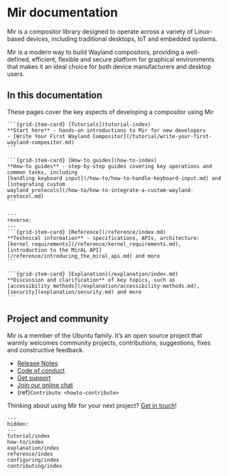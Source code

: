 # Mir documentation

Mir is a compositor library designed to operate across a variety of Linux-based
devices, including traditional desktops, IoT and embedded systems.

Mir is a modern way to build Wayland compositors, providing
a well-defined, efficient, flexible and secure platform for graphical environments
that makes it an ideal choice for both device manufacturers and desktop users.

## In this documentation

These pages cover the key aspects of developing a compositor using Mir

````{grid} 1 1 2 2
```{grid-item-card} [Tutorials](tutorial-index)
**Start here** - hands-on introductions to Mir for new developers
- [Write Your First Wayland Compositor](/tutorial/write-your-first-wayland-compositor.md)
```

```{grid-item-card} [How-to guides](how-to-index)
**How-to guides** - step-by-step guides covering key operations and common tasks, including
[handling keyboard input](/how-to/how-to-handle-keyboard-input.md) and [integrating custom
wayland protocols](/how-to/how-to-integrate-a-custom-wayland-protocol.md)
```
````

````{grid} 1 1 2 2
---
reverse:
---
```{grid-item-card} [Reference](/reference/index.md)
**Technical information** - specifications, APIs, architecture:
[kernel requirements](/reference/kernel_requirements.md),
[introduction to the MirAL API](/reference/introducing_the_miral_api.md) and more
```

```{grid-item-card} [Explanation](/explanation/index.md)
**Discussion and clarification** of key topics, such as
[accessibility methods](/explanation/accessibility-methods.md),
[security](explanation/security.md) and more
```
````

## Project and community

Mir is a member of the Ubuntu family. It’s an open source project that warmly welcomes community projects, contributions, suggestions, fixes and constructive feedback.

- [Release Notes](https://github.com/canonical/mir/releases)
- [Code of conduct](https://ubuntu.com/community/docs/ethos/code-of-conduct)
- [Get support](https://discourse.ubuntu.com/c/project/mir/15)
- [Join our online chat](https://matrix.to/#/#mir-server:matrix.org)
- {ref}`Contribute <howto-contribute>`

Thinking about using Mir for your next project? [Get in touch](https://canonical.com/mir)!


```{toctree}
---
hidden:
---
tutorial/index
how-to/index
explanation/index
reference/index
configuring/index
contributing/index
```
